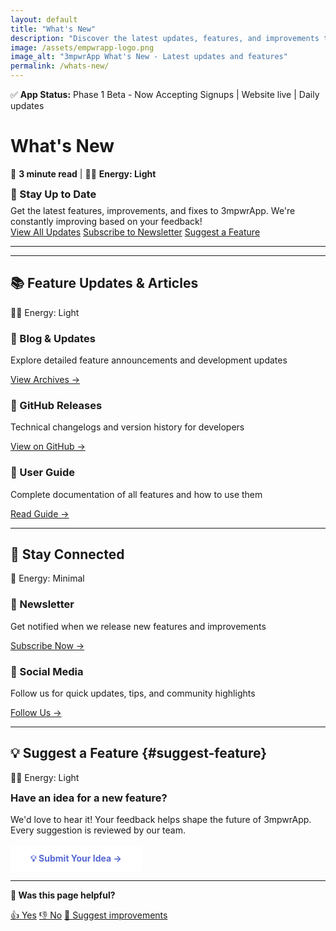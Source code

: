 ```yaml
---
layout: default
title: "What's New"
description: "Discover the latest updates, features, and improvements to 3mpwrApp. Stay informed about new releases, bug fixes, and community-driven enhancements. Updated weekly with transparency and detail."
image: /assets/empwrapp-logo.png
image_alt: "3mpwrApp What's New - Latest updates and features"
permalink: /whats-new/
---
```


<link rel="stylesheet" href="{{ '/assets/css/page-enhancements.css' | relative_url }}">
<link rel="stylesheet" href="{{ '/assets/css/whats-new.css' | relative_url }}">

<div class="status-banner" role="status" aria-live="polite">
  <span class="status-indicator">✅</span> 
  <strong>App Status:</strong> Phase 1 Beta - Now Accepting Signups | Website live | Daily updates
</div>

# What's New

📖 **3 minute read** | 🔋🔋 **Energy: Light**

<div class="gradient-banner">
  <h3 style="margin: 0 0 0.5rem;">🎉 Stay Up to Date</h3>
  <p style="margin: 0;">Get the latest features, improvements, and fixes to 3mpwrApp. We're constantly improving based on your feedback!</p>
</div>

<div class="button-group">
  <a href="/blog/" class="btn btn-primary">View All Updates</a>
  <a href="/newsletter/" class="btn btn-secondary">Subscribe to Newsletter</a>
  <a href="#suggest-feature" class="btn btn-secondary">Suggest a Feature</a>
</div>

---

---

## 📚 Feature Updates & Articles

<span class="energy-cost" data-energy="2" aria-label="Energy cost: light">🔋🔋 Energy: Light</span>

<div class="features-grid">
  <div class="feature-box">
    <h3>📰 Blog & Updates</h3>
    <p>Explore detailed feature announcements and development updates</p>
    <p><a href="/blog/" class="btn btn-secondary">View Archives →</a></p>
  </div>
  
  <div class="feature-box">
    <h3>🚀 GitHub Releases</h3>
    <p>Technical changelogs and version history for developers</p>
    <p><a href="https://github.com/3mpowrApp/3mpwrapp.github.io/releases" target="_blank" rel="noopener noreferrer" class="btn btn-secondary">View on GitHub →</a></p>
  </div>
  
  <div class="feature-box">
    <h3>📖 User Guide</h3>
    <p>Complete documentation of all features and how to use them</p>
    <p><a href="/user-guide/" class="btn btn-secondary">Read Guide →</a></p>
  </div>
</div>

---

## 💬 Stay Connected

<span class="energy-cost" data-energy="1" aria-label="Energy cost: minimal">🔋 Energy: Minimal</span>

<div class="features-grid">
  <div class="feature-box">
    <h3>📧 Newsletter</h3>
    <p>Get notified when we release new features and improvements</p>
    <p><a href="/newsletter/" class="btn btn-primary">Subscribe Now →</a></p>
  </div>
  
  <div class="feature-box">
    <h3>📱 Social Media</h3>
    <p>Follow us for quick updates, tips, and community highlights</p>
    <p><a href="/connect/" class="btn btn-secondary">Follow Us →</a></p>
  </div>
</div>

---

## 💡 Suggest a Feature {#suggest-feature}

<span class="energy-cost" data-energy="2" aria-label="Energy cost: light">🔋🔋 Energy: Light</span>

<div class="gradient-banner-pink">
  <h3 style="margin: 0 0 1rem;">Have an idea for a new feature?</h3>
  <p style="margin: 0 0 1rem;">We'd love to hear it! Your feedback helps shape the future of 3mpwrApp. Every suggestion is reviewed by our team.</p>
  <a href="/contact/?subject=Feature Request" class="cta-button" style="display: inline-block; background: var(--card-bg, #ffffff); color: #5568d3; padding: 0.75rem 2rem; border-radius: 4px; font-weight: bold; text-decoration: none; transition: transform 0.2s;" onmouseover="this.style.transform='scale(1.05)'" onmouseout="this.style.transform='scale(1)'">💡 Submit Your Idea →</a>
</div>

---

<div class="page-feedback" role="complementary">
  <p><strong>💬 Was this page helpful?</strong></p>
  <p>
  <a href="/feedback/" class="feedback-btn feedback-yes">👍 Yes</a>
  <a href="/feedback/" class="feedback-btn feedback-no">👎 No</a>
  <a href="/feedback/" class="feedback-btn feedback-suggest">📝 Suggest improvements</a>
  </p>
</div>

<script src="{{ '/assets/js/page-enhancements.js' | relative_url }}" defer></script>
<script src="{{ '/assets/js/whats-new.js' | relative_url }}" defer></script>